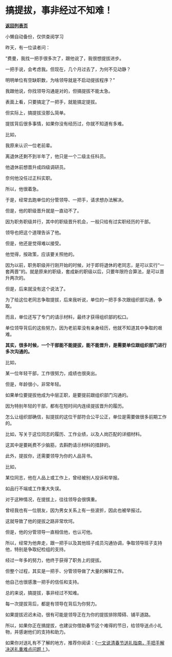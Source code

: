 # 搞提拔，事非经过不知难！

[**返回列表页**](/gzh/费曼的小茶馆)

小懒自动备份，仅供查阅学习

昨天，有一位读者问：

“费曼，我找一把手很多次了，跟他说了，我很想提拔进步。

一把手说，会考虑我。但现在，几个月过去了，为何不见动静？

明明单位有空缺职数，为啥领导就是不启动提拔程序？”

我跟他说，你找领导沟通是对的，但搞提拔不能太急。  

表面上看，只要搞定了一把手，就能搞定提拔。

但实际上，搞提拔没那么简单。

提拔背后很多事情，如果你没有经历过，你就不知道有多难。

比如，  

我原来认识一位老前辈。

离退休还剩不到半年了，他只是一个二级主任科员。  

他退休前想晋升成四级调研员。

奈何他没任过正科实职。

所以，他很着急。

于是，经常去跑单位的分管领导、一把手，请求想办法解决。  

但是，他的职级晋升就是一直动不了。

因为职务职级并行，其中的职级晋升机会，一般只给有过实职经历的干部。

领导也把这个道理告诉了他。  

但是，他还是觉得难以接受。

他觉得，按政策，应该要关照他的。

因为以前，职务职级并行刚开始的时候，对于即将退休的老同志，是可以实行“一套两晋”的。就是原来的职级，套成新的职级以后，只要年限符合算法，是可以晋升两次的。

但是，后来就没有这个说法了。  

为了给这位老同志争取提拔，后来我听说，单位的一把手多次跟组织部沟通，争取。  

而且，单位还写了专门的请示材料，最终才获得组织部的松口。

单位领导背后的这些努力，因为老前辈没有亲身经历，他就不知道其中争取的艰难。

**其实，很多时候，一个干部能不能提拔，能不能晋升，是需要单位跟组织部门进行多次沟通的。**  

比如，

某一位年轻干部，工作很努力，成绩也很突出。

但是，年龄很小，非常年轻。

如果单位要提拔他成为中层正职，是要提前跟组织部门沟通的。

因为特别年轻的干部，都有在短时间内连续提拔晋升的履历。  

怎么让组织部确信，拟提拔的这位干部符合公平公正，单位是需要做很多前期工作的。

比如，写关于这位同志的履历、工作业绩，以及人岗匹配的详细材料。

这其中是要耗费不少脑筋，去斟酌请示材料的措辞的。

此外，提拔你，还需要领导为你的人品背书。

比如，  

某位同志，他在人品上或工作上，曾经被别人投诉和举报。  

如品行不端或工作重大失误。

对于这种情况，在提拔上，往往领导会很慎重。  

曾经我也有一位朋友，因为男女关系上有一些波折，因此也被举报过。  

这就导致了他的提拔之路非常坎坷。  

但是，他的分管领导一直相信他，也认可他。  

所以，经常为他奔走，跟一把手以及其他班子成员沟通协调，争取领导班子支持他，特别是争取纪检组的支持。

经过一年多的努力，他终于获得了职务上的提拔。

但整个过程，其实是一把手、分管领导做了大量的解释工作。  

他自己也很感激一把手的信任和支持。  

总的来说，搞提拔，事非经过不知难。

每一次提拔背后，都是有领导在背后为你努力。

如果提拔迟迟未动，很有可能是领导正在为你的提拔排除障碍、铺平道路。

所以，如果你正在搞提拔，也建议你借助春节这个难得的节日，给领导送点小礼物，并感谢他们的支持和助力。  

如果你对送礼有不了解的地方，推荐你阅读：《[一文说清春节送礼指南，手把手解决送礼重难点问题！](https://mp.weixin.qq.com/s?__biz=Mzk0MzcyOTA5Ng==&mid=2247488803&idx=2&sn=8f2e2a26eedc36c4cd4184261cb682ce&scene=21#wechat_redirect)》。

